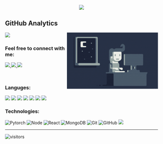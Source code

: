 <p align="center">
  <img src="https://readme-typing-svg.herokuapp.com?color=0d8eceF&size=30&center=true&vCenter=true&width=550&height=70&lines=Hey+There+!,+I'm+Vaibhav;An+Open+Source+Enthusiast+☀;A+Web+Developer+💻;A+Data+Scientist;Loves+To+Build+🛠;">
</p>

## GitHub Analytics

<p align="left">
<a href="https://github.com/vteam27">
<img height="200em" src="https://github-readme-stats.vercel.app/api?username=vteam27&show_icons=true&theme=dark"/>
<img alt="Night Coding" src="https://raw.githubusercontent.com/AVS1508/AVS1508/master/assets/Night-Coding.gif" align="right"/>
</a>
</p>
  

<h3 align="left">Feel free to connect with me: </h3>
<p align="left">
<a href="https://www.linkedin.com/in/vaibhav-tiwari-4708bb221/" target="blank"><img src="https://img.shields.io/badge/LinkedIn-0077B5?style=for-the-badge&logo=linkedin&logoColor=white" />
</a>
<a href="mailto:tiwarivaibhavin@gmail.com">
  <img src="https://img.shields.io/badge/Gmail-D14836?style=for-the-badge&logo=gmail&logoColor=white" />
</a>
<a href="https://discord.gg/dhrDKq2y">
  <img src="https://img.shields.io/badge/Discord-5865F2?style=for-the-badge&logo=discord&logoColor=white" />
</a>
</p>
<br>

<h3 align="left">Languges: </h3>
<p align="left">
<i class="programming lang"></i>
  <img src="https://img.shields.io/badge/Python-black?style=for-the-badge&logo=Python&logoColor=yellow"/>
<img src="https://img.shields.io/badge/C%2B%2B-00599C?style=for-the-badge&logo=c%2B%2B&logoColor=white"/>
<img src="https://img.shields.io/badge/Java-ED8B00?style=for-the-badge&logo=java&logoColor=white"/>
<img src="	https://img.shields.io/badge/Python-FFD43B?style=for-the-badge&logo=python&logoColor=blue"/>
<img src="https://img.shields.io/badge/JavaScript-323330?style=for-the-badge&logo=javascript&logoColor=F7DF1E"/>
<img src="https://img.shields.io/badge/CSS3-1572B6?style=for-the-badge&logo=css3&logoColor=white"/>
<img src="https://img.shields.io/badge/HTML5-E34F26?style=for-the-badge&logo=html5&logoColor=white"/>

</p>

<h3 align="left">Technologies: </h3>
<p align="left">
  <img alt="Pytorch" src= "https://img.shields.io/badge/-Pytorch-grey?logo=PyTorch&style=for-the-badge&logoColor=red"/>
  <img alt="Node" src= "https://img.shields.io/badge/-NodeJS-3DDC84?logo=node.js&style=for-the-badge&logoColor=white"/>
<img alt="React" src="https://img.shields.io/badge/react%20-%2320232a.svg?&style=for-the-badge&logo=react&logoColor=%2361DAFB"/>
<img alt="MongoDB" src="https://img.shields.io/badge/-MongoDB-green?logo=MongoDB&style=for-the-badge&logoColor=white"/>  
	<img alt="Git" src="https://img.shields.io/badge/git%20-%23F05033.svg?&style=for-the-badge&logo=git&logoColor=white"/>
    <img alt="GitHub" src="https://img.shields.io/badge/github%20-%23121011.svg?&style=for-the-badge&logo=github&logoColor=white"/>
  <img src="https://img.shields.io/badge/Linux-FCC624?style=for-the-badge&logo=linux&logoColor=black"/>
	<hr>
</p>

![visitors](https://visitor-badge-reloaded.herokuapp.com/badge?page_id=vteam27.vteam27&color=44CC11)

<!--
### Hi there 👋


**vteam27/vteam27** is a ✨ _special_ ✨ repository because its `README.md` (this file) appears on your GitHub profile.

Here are some ideas to get you started:

- 🔭 I’m currently working on ...
- 🌱 I’m currently learning ...
- 👯 I’m looking to collaborate on ...
- 🤔 I’m looking for help with ...
- 💬 Ask me about ...
- 📫 How to reach me: ...
- 😄 Pronouns: ...
- ⚡ Fun fact: ...
-->
